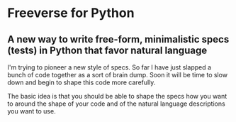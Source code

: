 # Freeverse for Python
## A new way to write free-form, minimalistic specs (tests) in Python that favor natural language

I'm trying to pioneer a new style of specs. So far I have just slapped a bunch
of code together as a sort of brain dump. Soon it will be time to slow down and
begin to shape this code more carefully.

The basic idea is that you should be able to shape the specs how you want to around the shape of your code and of the natural language descriptions you want to use.
